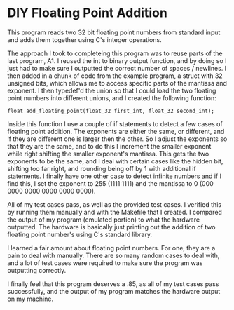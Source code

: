 DIY Floating Point Addition
===========================
This program reads two 32 bit floating point numbers from standard input
and adds them together using C's integer operations.

The approach I took to completeing this program was to reuse parts of the last
program, A1. I reused the int to binary output function, and by doing so
I just had to make sure I outputted the correct number of spaces / newlines.
I then added in a chunk of code from the example program, a struct with
32 unsigned bits, which allows me to access specific parts of the mantissa and
exponent. I then typedef'd the union so that I could load the two floating
point numbers into different unions, and I created the following function:

`
	float add_floating_point(float_32 first_int, float_32 second_int);
`

Inside this function I use a couple of if statements to detect a few cases
of floating point addition. The exponents are either the same, or different,
and if they are different one is larger then the other. So I adjust the
exponents so that they are the same, and to do this I increment the smaller
exponent while right shifting the smaller exponent's mantissa. This gets the
two exponents to be the same, and I deal with certain cases like the hidden bit,
shifting too far right, and rounding being off by 1 with additional if
statements.
I finally have one other case to detect infinite numbers and if I find this,
I set the exponent to 255 (1111 1111) and  the mantissa to
0 (000 0000 0000 0000 0000 0000).

All of my test cases pass, as well as the provided test cases. I verified this
by running them manually and with the Makefile that I created. I compared the
output of my program (emulated portion) to what the hardware outputted.
The hardware is basically just printing out the addition of two floating point
number's using C's standard library.

I learned a fair amount about floating point numbers. For one, they are a pain
to deal with manually. There are so many random cases to deal with, and a lot of
test cases were required to make sure the program was outputting correctly.

I finally feel that this program deserves a .85, as all of my test cases pass
successfully, and the output of my program matches the hardware output on my
machine.
